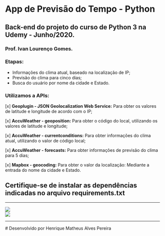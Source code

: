 # App de Previsão do Tempo - Python

## Back-end do projeto do curso de Python 3 na Udemy - Junho/2020.

### Prof. Ivan Lourenço Gomes.

### Etapas:
- Informações do clima atual, baseado na localização de IP;
- Previsão do clima para cinco dias;
- Busca do usuário por nome da cidade e Estado.

### Utilizamos a APIs:

[x] **Geoplugin - JSON Geolocalization Web Service:** Para obter os valores de latitude e longitude de acordo com o IP;

[x] **AccuWeather - geoposition:** Para obter o código do local, utilizando os valores de latitude e longitude;

[x] **AccuWeather - currentconditions:**  Para obter informações do clima atual, utilizando o valor de código local;

[x] **AccuWeather - forecasts:** Para obter informações de previsão do clima para 5 dias;

[x] **Mapbox - geocoding:** Para obter o valor da localização: Mediante a entrada do nome da cidade e Estado.

## Certifique-se de instalar as dependências indicadas no arquivo **requirements.txt**
<hr>
<img width="auto" src="https://github.com/HenriqueMAP/App-Previsao-Tempo-Python/blob/master/Weather-App.png?raw=true">
<br> 
<img width="auto" src="https://github.com/HenriqueMAP/App-Previsao-Tempo-Python/blob/master/App-Weather.gif?raw=true">
<br> 
<hr>
# Desenvolvido por Henrique Matheus Alves Pereira

